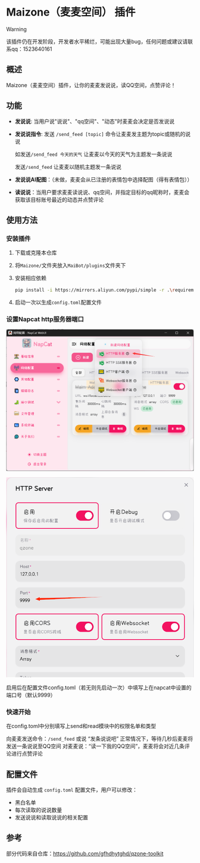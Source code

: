 # Maizone（麦麦空间） 插件

> [!WARNING]
>
> 该插件仍在开发阶段，开发者水平稀烂，可能出现大量bug，任何问题或建议请联系qq：1523640161



## 概述
Maizone（麦麦空间）插件，让你的麦麦发说说，读QQ空间，点赞评论！

## 功能
- **发说说**: 当用户说"说说"、"qq空间"、"动态"时麦麦会决定是否发说说

- **发说说指令**: 发送 `/send_feed [topic]` 命令让麦麦发主题为topic或随机的说说

  如发送`/send_feed 今天的天气` 让麦麦以今天的天气为主题发一条说说

  发送`/send_feed` 让麦麦以随机主题发一条说说

- **发说说AI配图**：（未做，麦麦会从已注册的表情包中选择配图（得有表情包））

- **读说说**：当用户要求麦麦读说说、qq空间，并指定目标的qq昵称时，麦麦会获取该目标账号最近的动态并点赞评论

## 使用方法
### 安装插件

1. 下载或克隆本仓库

2. 将`Maizone/`文件夹放入`MaiBot/plugins`文件夹下

3. 安装相应依赖

   ```bash
   pip install -i https://mirrors.aliyun.com/pypi/simple -r .\requirements.txt --upgrade
   ```

   

4. 启动一次以生成`config.toml`配置文件

### 设置Napcat http服务器端口

![](napcat1.png)

![](napcat2.png)

启用后在配置文件config.toml（若无则先启动一次）中填写上在napcat中设置的端口号（默认9999）

### 快速开始
在config.toml中分别填写上send和read模块中的权限名单和类型

向麦麦发送命令：`/send_feed` 或说 “发条说说吧” 正常情况下，等待几秒后麦麦将发送一条说说至QQ空间
对麦麦说：“读一下我的QQ空间”，麦麦将会对近几条评论进行点赞评论

## 配置文件
插件会自动生成 `config.toml` 配置文件，用户可以修改：
- 黑白名单
- 每次读取的说说数量
- 发送说说和读取说说的相关配置

## 参考

部分代码来自仓库：https://github.com/gfhdhytghd/qzone-toolkit

